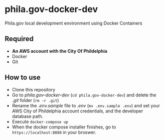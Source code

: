 # phila.gov-docker-dev
Phila.gov local development environment using Docker Containers

## Required
- **An AWS account with the City Of Phildelphia**
- Docker
- Git

## How to use
- Clone this repository
- Go to _phila.gov-docker-dev_ (`cd phila.gov-docker-dev`) and delete the _.git_ folder (`rm -r .git`)
- Rename the _.env.sample_ file to _.env_ (`mv .env.sample .env`) and set your AWS City of Phildelphia account credentials, and the developer database path.
- Execute `docker-compose up`
- When the docker compose installer finishes, go to `https://localhost:8080` in your broswer.
